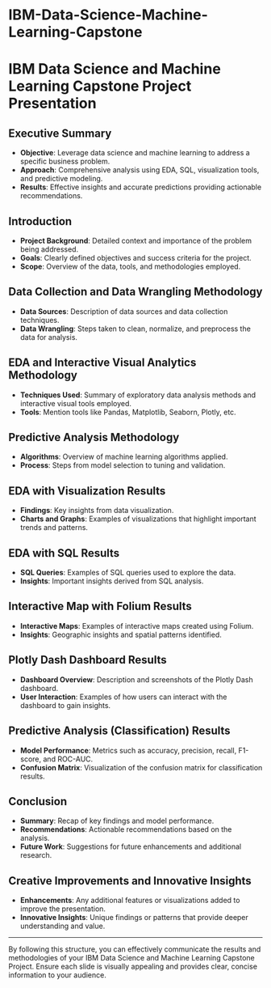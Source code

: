 # IBM-Data-Science-Machine-Learning-Capstone
# IBM Data Science and Machine Learning Capstone Project Presentation

## Executive Summary
- **Objective**: Leverage data science and machine learning to address a specific business problem.
- **Approach**: Comprehensive analysis using EDA, SQL, visualization tools, and predictive modeling.
- **Results**: Effective insights and accurate predictions providing actionable recommendations.

## Introduction
- **Project Background**: Detailed context and importance of the problem being addressed.
- **Goals**: Clearly defined objectives and success criteria for the project.
- **Scope**: Overview of the data, tools, and methodologies employed.

## Data Collection and Data Wrangling Methodology
- **Data Sources**: Description of data sources and data collection techniques.
- **Data Wrangling**: Steps taken to clean, normalize, and preprocess the data for analysis.

## EDA and Interactive Visual Analytics Methodology
- **Techniques Used**: Summary of exploratory data analysis methods and interactive visual tools employed.
- **Tools**: Mention tools like Pandas, Matplotlib, Seaborn, Plotly, etc.

## Predictive Analysis Methodology
- **Algorithms**: Overview of machine learning algorithms applied.
- **Process**: Steps from model selection to tuning and validation.

## EDA with Visualization Results
- **Findings**: Key insights from data visualization.
- **Charts and Graphs**: Examples of visualizations that highlight important trends and patterns.

## EDA with SQL Results
- **SQL Queries**: Examples of SQL queries used to explore the data.
- **Insights**: Important insights derived from SQL analysis.

## Interactive Map with Folium Results
- **Interactive Maps**: Examples of interactive maps created using Folium.
- **Insights**: Geographic insights and spatial patterns identified.

## Plotly Dash Dashboard Results
- **Dashboard Overview**: Description and screenshots of the Plotly Dash dashboard.
- **User Interaction**: Examples of how users can interact with the dashboard to gain insights.

## Predictive Analysis (Classification) Results
- **Model Performance**: Metrics such as accuracy, precision, recall, F1-score, and ROC-AUC.
- **Confusion Matrix**: Visualization of the confusion matrix for classification results.

## Conclusion
- **Summary**: Recap of key findings and model performance.
- **Recommendations**: Actionable recommendations based on the analysis.
- **Future Work**: Suggestions for future enhancements and additional research.

## Creative Improvements and Innovative Insights
- **Enhancements**: Any additional features or visualizations added to improve the presentation.
- **Innovative Insights**: Unique findings or patterns that provide deeper understanding and value.

---

By following this structure, you can effectively communicate the results and methodologies of your IBM Data Science and Machine Learning Capstone Project. Ensure each slide is visually appealing and provides clear, concise information to your audience.
